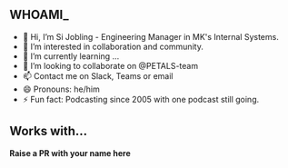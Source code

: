 ## WHOAMI_

- 👋 Hi, I’m Si Jobling - Engineering Manager in MK's Internal Systems.
- 👀 I’m interested in collaboration and community.
- 🌱 I’m currently learning ...
- 💞️ I’m looking to collaborate on @PETALS-team
- 📫 Contact me on Slack, Teams or email
- 😄 Pronouns: he/him
- ⚡ Fun fact: Podcasting since 2005 with one podcast still going.

## Works with…

**Raise a PR with your name here**
